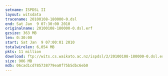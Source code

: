 ```yaml
---
setname: ISPDSL II
layout: witsdata
tracename: 20100108-180000-0.dsl
end: Sat Jan  9 07:30:00 2010
originalname: 20100108-180000-0.dsl.erf
gzsize: 363 MB
len: 0:30:00
start: Sat Jan  9 07:00:01 2010
totalwirelen: 6,054 MB
pkts: 11 million
download: ftp://wits.cs.waikato.ac.nz/ispdsl/2/20100108-180000-0.dsl.erf.gz
size: 906 MB
md5: 06cad1cd785738779ea0f75b5dbc6eb0
---
```

